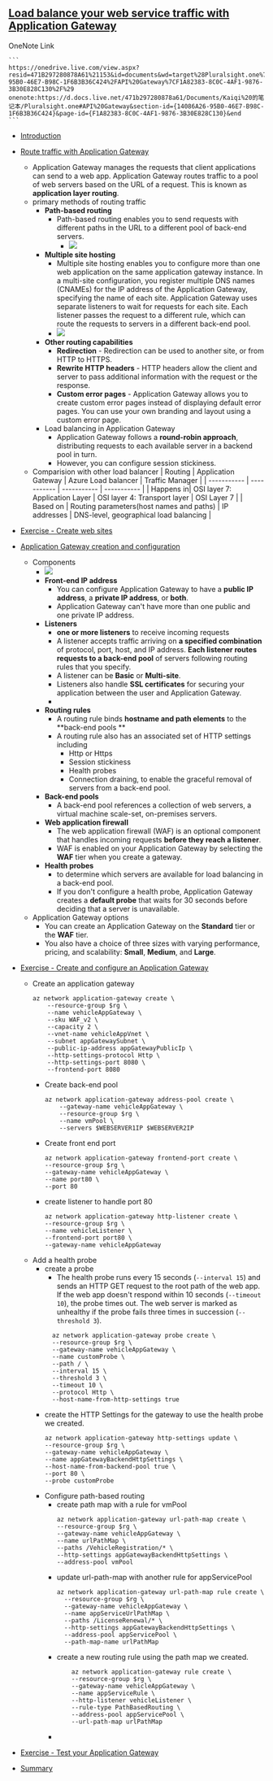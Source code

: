 ## [Load balance your web service traffic with Application Gateway](https://docs.microsoft.com/en-au/learn/modules/load-balance-web-traffic-with-application-gateway/index)
OneNote Link

    ```
    https://onedrive.live.com/view.aspx?resid=471B297280878A61%21153&id=documents&wd=target%28Pluralsight.one%7C14086A26-95B0-46E7-B98C-1F6B3B36C424%2FAPI%20Gateway%7CF1A82383-8C0C-4AF1-9876-3B30E828C130%2F%29
    onenote:https://d.docs.live.net/471b297280878a61/Documents/Kaiqi%20的笔记本/Pluralsight.one#API%20Gateway&section-id={14086A26-95B0-46E7-B98C-1F6B3B36C424}&page-id={F1A82383-8C0C-4AF1-9876-3B30E828C130}&end
    ```
- [Introduction](https://docs.microsoft.com/en-au/learn/modules/load-balance-web-traffic-with-application-gateway/1-introduction)
- [Route traffic with Application Gateway](https://docs.microsoft.com/en-au/learn/modules/load-balance-web-traffic-with-application-gateway/2-routing-traffic-with-application-gateway)
  - Application Gateway manages the requests that client applications can send to a web app. Application Gateway routes traffic to a pool of web servers based on the URL of a request. This is known as **application layer routing**. 
  - primary methods of routing traffic
    - **Path-based routing**
      - Path-based routing enables you to send requests with different paths in the URL to a different pool of back-end servers.
        - ![](2019-11-08-16-28-06.png)
    - **Multiple site hosting**
      - Multiple site hosting enables you to configure more than one web application on the same application gateway instance. In a multi-site configuration, you register multiple DNS names (CNAMEs) for the IP address of the Application Gateway, specifying the name of each site. Application Gateway uses separate listeners to wait for requests for each site. Each listener passes the request to a different rule, which can route the requests to servers in a different back-end pool.
      - ![](2019-11-08-16-28-17.png)
    - **Other routing capabilities**
      - **Redirection** - Redirection can be used to another site, or from HTTP to HTTPS.
      - **Rewrite HTTP headers** - HTTP headers allow the client and server to pass additional information with the request or the response.
      - **Custom error pages** - Application Gateway allows you to create custom error pages instead of displaying default error pages. You can use your own branding and layout using a custom error page.
    - Load balancing in Application Gateway
      - Application Gateway follows a **round-robin approach**, distributing requests to each available server in a backend pool in turn.
      -  However, you can configure session stickiness.
   -  Comparision with other load balancer
        | Routing | Application Gateway | Azure Load balancer | Traffic Manager |
        | ----------- | ----------- | ----------- | ----------- |
        | Happens in| OSI layer 7: Application Layer | OSI layer 4: Transport layer | OSI Layer 7  |
        | Based on | Routing parameters(host names and paths) |	IP addresses | DNS-level, geographical load balancing  |
- [Exercise - Create web sites](https://docs.microsoft.com/en-au/learn/modules/load-balance-web-traffic-with-application-gateway/3-exercise-create-web-sites)
  
- [Application Gateway creation and configuration](https://docs.microsoft.com/en-au/learn/modules/load-balance-web-traffic-with-application-gateway/4-create-configure-application-gateway)
  - Components
    - ![](2019-11-08-16-36-57.png)
    - **Front-end IP address**
      - You can configure Application Gateway to have a **public IP address**, a **private IP address**, or **both**.
      - Application Gateway can't have more than one public and one private IP address.
    - **Listeners**
      - **one or more listeners** to receive incoming requests
      - A listener accepts traffic arriving on **a specified combination** of protocol, port, host, and IP address. **Each listener routes requests to a back-end pool** of servers following routing rules that you specify.
      - A listener can be **Basic** or **Multi-site**.
      - Listeners also handle **SSL certificates** for securing your application between the user and Application Gateway.
      - 
    - **Routing rules**
      - A routing rule binds **hostname and path elements** to the **back-end pools **
      - A routing rule also has an associated set of HTTP settings including
        - Http or Https
        - Session stickiness
        - Health probes
        - Connection draining, to enable the graceful removal of servers from a back-end pool.
    - **Back-end pools**
      - A back-end pool references a collection of web servers, a virtual machine scale-set, on-premises servers.
    - **Web application firewall**
      - The web application firewall (WAF) is an optional component that handles incoming requests **before they reach a listener**. 
      - WAF is enabled on your Application Gateway by selecting the **WAF** tier when you create a gateway.
    - **Health probes**
      - to determine which servers are available for load balancing in a back-end pool.
      - If you don't configure a health probe, Application Gateway creates a **default probe** that waits for 30 seconds before deciding that a server is unavailable.
  - Application Gateway options
    - You can create an Application Gateway on the **Standard** tier or the **WAF** tier. 
    - You also have a choice of three sizes with varying performance, pricing, and scalability: **Small**, **Medium**, and **Large**.
- [Exercise - Create and configure an Application Gateway](https://docs.microsoft.com/en-au/learn/modules/load-balance-web-traffic-with-application-gateway/5-exercise-create-configure-application-gateway)
  - Create an application gateway
    ```
    az network application-gateway create \
        --resource-group $rg \
        --name vehicleAppGateway \
        --sku WAF_v2 \
        --capacity 2 \
        --vnet-name vehicleAppVnet \
        --subnet appGatewaySubnet \
        --public-ip-address appGatewayPublicIp \
        --http-settings-protocol Http \
        --http-settings-port 8080 \
        --frontend-port 8080
    ```
    - Create back-end pool
        ```
        az network application-gateway address-pool create \
            --gateway-name vehicleAppGateway \
            --resource-group $rg \
            --name vmPool \
            --servers $WEBSERVER1IP $WEBSERVER2IP
        ```
    - Create front end port
        ```
        az network application-gateway frontend-port create \
        --resource-group $rg \
        --gateway-name vehicleAppGateway \
        --name port80 \
        --port 80
        ```
    - create listener to handle port 80
        ```
        az network application-gateway http-listener create \
        --resource-group $rg \
        --name vehicleListener \
        --frontend-port port80 \
        --gateway-name vehicleAppGateway
        ```
  - Add a health probe
    - create a probe
      - The health probe runs every 15 seconds (`--interval 15`) and sends an HTTP GET request to the root path of the web app. If the web app doesn't respond within 10 seconds (`--timeout 10`), the probe times out. The web server is marked as unhealthy if the probe fails three times in succession (`--threshold 3`).
      ```
        az network application-gateway probe create \
        --resource-group $rg \
        --gateway-name vehicleAppGateway \
        --name customProbe \
        --path / \
        --interval 15 \
        --threshold 3 \
        --timeout 10 \
        --protocol Http \
        --host-name-from-http-settings true
      ```
    - create the HTTP Settings for the gateway to use the health probe we created.
      ```
      az network application-gateway http-settings update \
      --resource-group $rg \
      --gateway-name vehicleAppGateway \
      --name appGatewayBackendHttpSettings \
      --host-name-from-backend-pool true \
      --port 80 \
      --probe customProbe
      ```
    - Configure path-based routing
      - create path map with a rule for vmPool
        ```
        az network application-gateway url-path-map create \
        --resource-group $rg \
        --gateway-name vehicleAppGateway \
        --name urlPathMap \
        --paths /VehicleRegistration/* \
        --http-settings appGatewayBackendHttpSettings \
        --address-pool vmPool
        ```
      - update url-path-map with another rule for appServicePool
          ```
          az network application-gateway url-path-map rule create \
            --resource-group $rg \
            --gateway-name vehicleAppGateway \
            --name appServiceUrlPathMap \
            --paths /LicenseRenewal/* \
            --http-settings appGatewayBackendHttpSettings \
            --address-pool appServicePool \
            --path-map-name urlPathMap
          ```
      - create a new routing rule using the path map we created.
        ```
            az network application-gateway rule create \
            --resource-group $rg \
            --gateway-name vehicleAppGateway \
            --name appServiceRule \
            --http-listener vehicleListener \
            --rule-type PathBasedRouting \
            --address-pool appServicePool \
            --url-path-map urlPathMap
        ```
      - 

- [Exercise - Test your Application Gateway](https://docs.microsoft.com/en-au/learn/modules/load-balance-web-traffic-with-application-gateway/6-exercise-test-application-gateway)
- [Summary](https://docs.microsoft.com/en-au/learn/modules/load-balance-web-traffic-with-application-gateway/7-summary)